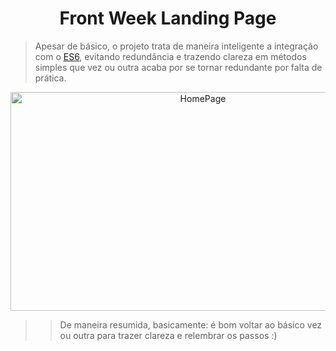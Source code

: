 <h1 align="center"> Front Week Landing Page </h1>

>Apesar de básico, o projeto trata de maneira inteligente a integração com o <a href='https://github.com/Felipe-Emanuel/Front-Week/blob/main/js/scripts.js'>ES6</a>, evitando redundância e trazendo clareza em métodos simples que vez ou outra acaba por se tornar redundante por falta de prática.

<div align="center"> 
  <img align="center" alt="HomePage" height="350" width="600" src="https://user-images.githubusercontent.com/108142146/201457830-10664e23-e099-489d-b426-2294278a3517.png" />
</div>

>>De maneira resumida, basicamente: é bom voltar ao básico vez ou outra para trazer clareza e relembrar os passos :)
